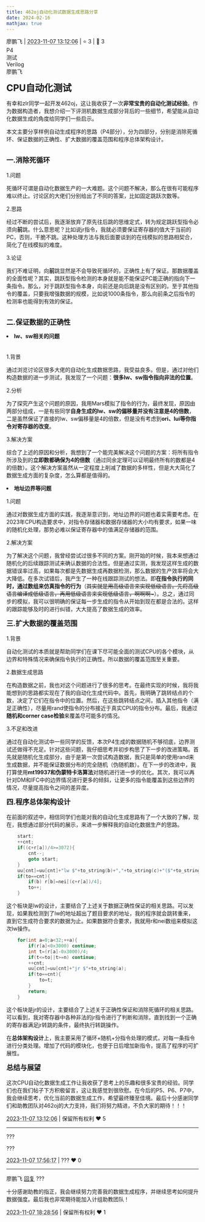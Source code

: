 ```yaml
---
title: 462oj自动化测试数据生成思路分享
date: 2024-02-16
mathjax: true
---
```

<div class="post-info">
<span>廖鹏飞</span>
|
<abbr title="2023-11-07T13:12:06.51607+08:00"><time datetime="2023-11-07T13:12:06.51607+08:00">2023-11-07 13:12:06</time></abbr>
|
<span>⭐️ 3</span>
|
<span>💬️ 3</span>
<br>
<div><div class="post-tag">P4</div><div class="post-tag">测试</div><div class="post-tag">Verilog</div></div>
</div>

<div id="reply-4345" class="reply reply-l0">
<div class="reply-header">
<span>廖鹏飞</span>
</div>
<div class="reply-text">

<font size=5>**CPU自动化测试**</font>

有幸和zlr同学一起开发462oj，这让我收获了一次**非常宝贵的自动化测试经验**。作为数据构造者，我想介绍一下评测机数据生成部分背后的一些细节，希望能从自动化数据生成的角度给同学们一些启示。

本文主要分享样例自动生成程序的思路（P4部分），分为四部分，分别是消除死循环、保证数据的正确性、扩大数据的覆盖范围和程序总体架构设计。
<br></br>

<font size=4>**一.消除死循环**</font>
<br></br>
1.问题

死循环可谓是自动化数据生产的一大难题。这个问题不解决，那么在很有可能程序难以终止。讨论区的大佬们分别给出了不同的答案，比如固定跳跃次数等。

2.思路

经过不断的尝试后，我逐渐放弃了原先往后跳的思维定式，转为规定跳跃型指令必须向**前**跳。什么意思呢？比如说jr指令，我就必须要保证寄存器的值大于当前的PC，否则，干脆不跳。这种处理方法与我后面要谈到的在线模拟的思路相契合，简化了在线模拟的难度。

3.论证

我们不难证明，向**前**跳显然是不会导致死循环的，正确性上有了保证。那数据覆盖的全面性呢？其实，跳跃型指令检测的本身就是能不能保证PC能正确的指向下一条指令。那么，对于跳跃型指令本身，向前还是向后跳是没有区别的。至于其他指令的覆盖，只要我增强数据的规模，比如说1000条指令，那么向前条之后指令的检测率也能得到有效的保证。
<br></br>

<font size=4>**二.保证数据的正确性**</font>

**<li>lw、sw相关的问题</li>**<br></br>
1.背景

通过浏览讨论区很多大佬的自动化生成数据思路，我受益良多。但是，通过对他们构造数据的进一步测试，我发现了一个问题：**很多lw、sw指令指向非法的位置**。

2.分析

为了探究产生这个问题的原因，我用Mars模拟了指令的行为，最终发现，原因由两部分组成，一是有些同学**自身生成的lw、sw的偏移量并没有注意是4的倍数**，二是虽然保证了直接的lw、sw偏移量是4的倍数，但是没有考虑到**ori、lui等你指令对寄存器的改变**。

3.解决方案

综合了上述的原因和分析，我想到了一个能完美解决这个问题的方案：将所有指令所涉及到的**立即数都确保为4的倍数**（通过同余定理可以证明最终所有的数都是4的倍数）。这个解决方案虽然从一定程度上削减了数据的多样性，但是大大简化了数据生成方面的复杂度，怎么算都是值得的。

**<li>地址边界等问题**</li>


1.问题

通过对数据生成方面的实践，我逐渐意识到，地址边界的问题也着实需要考虑。在2023年CPU构造要求中，对指令存储器和数据存储器的大小均有要求，如果一味的随机化处理，那势必难以保证寄存器中的值满足存储器的范围。

2.解决方案

为了解决这个问题，我曾经尝试过很多不同的方案。刚开始的时候，我本来想通过随机化的后续跟踪测试来确认数据的合法性。但是通过实测，我发现这样生成的数据错误率过高，如果每次都是先数据生成再数据检测，那么数据的生产效率将会大大降低。在多次试错后，我产生了一种在线跟踪测试的想法。即**在指令执行的同时，通过数组来仿真指令的行为**（<del>其实就是用高级语言来实现低级语言。先将高级语言编译成低级语言，再用低级语言来实现低级语言，啊啊啊~</del>）。总之，通过同步的模拟，我可以很明确的保证每一步生成的指令从开始到现在都是合法的。这样的跟踪能够及时的进行纠错，大大提高了数据生成的效率。

<font size=4>**三.扩大数据的覆盖范围**</font>
<br></br>
1.背景

自动化测试的本质就是帮助同学们在课下尽可能全面的测试CPU的各个模块，从边界和特殊情况来确保指令执行的正确性。所以数据的覆盖范围至关重要。

2.数据生成思路

在构造数据之前，我也对这个问题进行了很多的思考。在最终实现的时候，我将我能想到的思路都实现在了我的自动化生成代码中。首先，我明确了跳转结点的个数，决定了它们在指令中的位置。然后，在这些跳转结点之间，插入其他指令（满足正确性），尽量用rand使指令的分布接近于真实CPU的指令分布。最后，我通过**随机和corner case检验**来覆盖尽可能多的情况。

3.不足和改进

通过在自动化测试中一些同学的反馈，本次P4生成的数据随机不够彻底，边界测试还做得不充足。针对这些问题，我仔细思考并初步构思了下一步的改进策略。首先就是随机化生成部分，由于是第一次尝试构造数据，我只是简单的使用rand来生成数据，并不能保证数据分布的完全随机（伪随机数）。在下一步的改进中，我打算使用**mt19937和伪蒙特卡洛算法**对随机进行进一步的优化。其次，我可以再针对DM和IFC中的边界情况进行更多的倾斜，让更多的指令能覆盖到这些边界的情况，尽量提高指令之间的差异度。

<font size=4>**四.程序总体架构设计**</font>
<br></br>
在前面的叙述中，相信同学们也能对我的自动化生成思路有了一个大致的了解，现在，我想通过部分代码的展示，来进一步解释我的自动化数据生产的思路。

```c
	start:
	++cnt;
	if((c+r[a])/4>=3072){
		cnt--;
		goto start;
	}
	uu[cnt]=uu[cnt]+"lw $"+to_string(b)+","+to_string(c)+"($"+to_string(a)+")";
	if(to==cnt){
		if(b) r[b]=nei[(c+r[a])/4];
		to++;	
	}
```
这个板块是lw的设计，主要结合了上述关于数据正确性保证的相关思路。可以发现，如果我检测到了lw的地址超出了题目要求的地址，我的程序就会跳转重来，直到它生成符合要求的数据为止。如果数据符合要求，我就用r和nei数组来模拟这次lw操作。

```c 
    for(int a=0;a<32;++a){
		if(r[a]<0x3000) continue;
		int t=(r[a]-0x3000)/4;
		if(t<=to||t>=n) continue;
		++cnt;
		uu[cnt]=uu[cnt]+"jr $"+to_string(a);
		if(to==cnt){
			to=t;
		}
		return;
	}
```
这个板块是jr的设计，主要结合了上述关于正确性保证和消除死循环的相关思路。可以看到，我对寄存器中各种非法的jr指令进行了判断和消除，直到找到一个正确的寄存器满足jr转跳的条件，最终执行转跳操作。

在**总体架构设计**上，我主要采用了循环+随机+分指令处理的模式，对每一条指令进行分类处理。增加了代码的模块化，也便于日后增加新指令，提高了程序的可扩展性。

<font size=4>**总结与展望**</font>
<br></br>
这次CPU自动化数据生成工作让我收获了思考上的乐趣和很多宝贵的经验。同学们也在我们帖子下方积极留言，这让我感觉到很欣慰。在今后的P5、P6、P7中，我会继续思考，优化当前的数据生成工作，希望最终臻至佳境。最后十分感谢同学们和助教团队对462oj的大力支持，我们将努力精进，不负大家的期待！！！

</div>
<div class="reply-footer">
<abbr title="2023-11-07T13:12:06.52612+08:00"><time datetime="2023-11-07T13:12:06.52612+08:00">2023-11-07 13:12:06</time></abbr>
|
<span>保留所有权利</span>
<span class="reply-vote">❤️ 5</span>
</div>
</div>
<hr class="reply-separator">
<div id="reply-4353" class="reply reply-l0">
<div class="reply-header">
<span>???</span>
</div>
<div class="reply-text">

???

</div>
<div class="reply-footer">
<abbr title="2023-11-07T17:56:17.769158+08:00"><time datetime="2023-11-07T17:56:17.769158+08:00">2023-11-07 17:56:17</time></abbr>
|
<span>???</span>
<span class="reply-vote">❤️ 0</span>
</div>
</div>
<hr class="reply-separator">
<div id="reply-4354" class="reply reply-l1">
<div class="reply-header">
<span>廖鹏飞 <a href="#reply-4353">回复</a> ???</span>
</div>
<div class="reply-text">

十分感谢助教的指正，我会继续努力完善我的数据生成程序，并继续思考如何提升数据强度。最后我也非常期待能加入计组助教团队！

</div>
<div class="reply-footer">
<abbr title="2023-11-07T18:28:56.948082+08:00"><time datetime="2023-11-07T18:28:56.948082+08:00">2023-11-07 18:28:56</time></abbr>
|
<span>保留所有权利</span>
<span class="reply-vote">❤️ 1</span>
</div>
</div>
